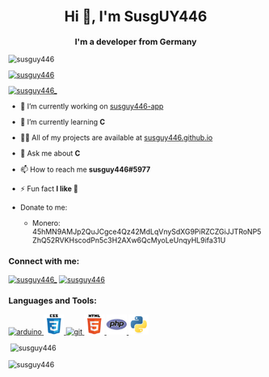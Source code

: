 <h1 align="center">Hi 👋, I'm SusgUY446</h1>
<h3 align="center">I'm a developer from Germany</h3>

<p align="left"> <img src="https://komarev.com/ghpvc/?username=susguy446&label=Profile%20views&color=5fad47&style=flat" alt="susguy446" /> </p>

<p align="left"> <a href="https://github.com/ryo-ma/github-profile-trophy"><img src="https://github-profile-trophy.vercel.app/?username=susguy446" alt="susguy446" /></a> </p>

<p align="left"> <a href="https://twitter.com/susguy446_" target="blank"><img src="https://img.shields.io/twitter/follow/susguy446_?logo=twitter&style=for-the-badge" alt="susguy446_" /></a> </p>

- 🔭 I’m currently working on [susguy446-app](github.com/susguy446/susguy446-app)

- 🌱 I’m currently learning **C**

- 👨‍💻 All of my projects are available at [susguy446.github.io](https://susguy446.github.io)

- 💬 Ask me about **C**

- 📫 How to reach me **susguy446#5977**

- ⚡ Fun fact **I like 🍉**

- Donate to me: 
  - Monero: 45hMN9AMJp2QuJCgce4Qz42MdLqVnySdXG9PiRZCZGiJJTRoNP5ZhQ52RVKHscodPn5c3H2AXw6QcMyoLeUnqyHL9ifa31U

<h3 align="left">Connect with me:</h3>
<p align="left">
<a href="https://twitter.com/susguy446_" target="blank"><img align="center" src="https://raw.githubusercontent.com/rahuldkjain/github-profile-readme-generator/master/src/images/icons/Social/twitter.svg" alt="susguy446_" height="30" width="40" /></a>
<a href="https://www.youtube.com/c/susguy446" target="blank"><img align="center" src="https://raw.githubusercontent.com/rahuldkjain/github-profile-readme-generator/master/src/images/icons/Social/youtube.svg" alt="susguy446" height="30" width="40" /></a>
</p>

<h3 align="left">Languages and Tools:</h3>
<p align="left"> <a href="https://www.arduino.cc/" target="_blank" rel="noreferrer"> <img src="https://cdn.worldvectorlogo.com/logos/arduino-1.svg" alt="arduino" width="40" height="40"/> </a> <a href="https://www.w3schools.com/css/" target="_blank" rel="noreferrer"> <img src="https://raw.githubusercontent.com/devicons/devicon/master/icons/css3/css3-original-wordmark.svg" alt="css3" width="40" height="40"/> </a> <a href="https://git-scm.com/" target="_blank" rel="noreferrer"> <img src="https://www.vectorlogo.zone/logos/git-scm/git-scm-icon.svg" alt="git" width="40" height="40"/> </a> <a href="https://www.w3.org/html/" target="_blank" rel="noreferrer"> <img src="https://raw.githubusercontent.com/devicons/devicon/master/icons/html5/html5-original-wordmark.svg" alt="html5" width="40" height="40"/> </a> <a href="https://www.php.net" target="_blank" rel="noreferrer"> <img src="https://raw.githubusercontent.com/devicons/devicon/master/icons/php/php-original.svg" alt="php" width="40" height="40"/> </a> <a href="https://www.python.org" target="_blank" rel="noreferrer"> <img src="https://raw.githubusercontent.com/devicons/devicon/master/icons/python/python-original.svg" alt="python" width="40" height="40"/> </a> </p>

<p>&nbsp;<img align="center" src="https://github-readme-stats.vercel.app/api?username=susguy446&show_icons=true&locale=en" alt="susguy446" /></p>

<p><img align="center" src="https://github-readme-streak-stats.herokuapp.com/?user=susguy446&" alt="susguy446" /></p>

